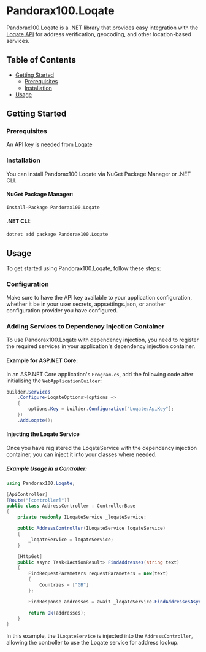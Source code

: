 # Pandorax100.Loqate

Pandorax100.Loqate is a .NET library that provides easy integration with the [Loqate API](https://www.loqate.com) for address verification, geocoding, and other location-based services.

## Table of Contents

- [Getting Started](#getting-started)
  - [Prerequisites](#prerequisites)
  - [Installation](#installation)
- [Usage](#usage)

## Getting Started

### Prerequisites
An API key is needed from [Loqate](https://www.loqate.com)

### Installation

You can install Pandorax100.Loqate via NuGet Package Manager or .NET CLI.

#### NuGet Package Manager:

```bash
Install-Package Pandorax100.Loqate
```

#### .NET CLI:
```bash
dotnet add package Pandorax100.Loqate
```

## Usage

To get started using Pandorax100.Loqate, follow these steps:

### Configuration

Make sure to have the API key available to your application configuration, whether it be in your user secrets, appsettings.json, or another configuration provider you have configured.

### Adding Services to Dependency Injection Container

To use Pandorax100.Loqate with dependency injection, you need to register the required services in your application's dependency injection container.

#### Example for ASP.NET Core:

In an ASP.NET Core application's `Program.cs`, add the following code after initialising the `WebApplicationBuilder`:

```csharp
builder.Services
    .Configure<LoqateOptions>(options =>
    {
        options.Key = builder.Configuration["Loqate:ApiKey"];
    })
    .AddLoqate();
```

#### Injecting the Loqate Service

Once you have registered the LoqateService with the dependency injection container, you can inject it into your classes where needed.

##### Example Usage in a Controller:

```csharp
using Pandorax100.Loqate;

[ApiController]
[Route("[controller]")]
public class AddressController : ControllerBase
{
    private readonly ILoqateService _loqateService;

    public AddressController(ILoqateService loqateService)
    {
        _loqateService = loqateService;
    }

    [HttpGet]
    public async Task<IActionResult> FindAddresses(string text)
    {
        FindRequestParameters requestParameters = new(text)
        {
            Countries = ["GB"]
        };

        FindResponse addresses = await _loqateService.FindAddressesAsync(requestParameters);

        return Ok(addresses);
    }
}
```

In this example, the `ILoqateService` is injected into the `AddressController`, allowing the controller to use the Loqate service for address lookup.